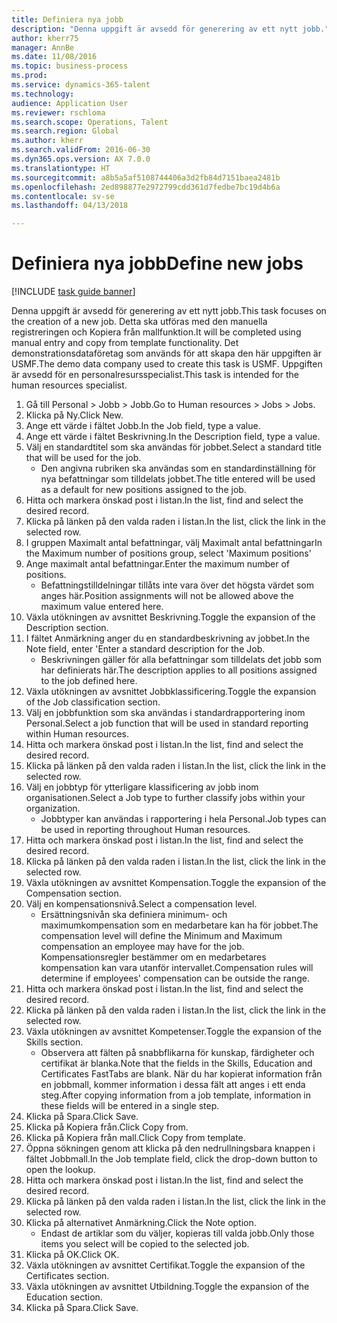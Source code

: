```yaml
--- 
title: Definiera nya jobb
description: "Denna uppgift är avsedd för generering av ett nytt jobb."
author: kherr75
manager: AnnBe
ms.date: 11/08/2016
ms.topic: business-process
ms.prod: 
ms.service: dynamics-365-talent
ms.technology: 
audience: Application User
ms.reviewer: rschloma
ms.search.scope: Operations, Talent
ms.search.region: Global
ms.author: kherr
ms.search.validFrom: 2016-06-30
ms.dyn365.ops.version: AX 7.0.0
ms.translationtype: HT
ms.sourcegitcommit: a8b5a5af5108744406a3d2fb84d7151baea2481b
ms.openlocfilehash: 2ed898877e2972799cdd361d7fedbe7bc19d4b6a
ms.contentlocale: sv-se
ms.lasthandoff: 04/13/2018

---
```

# <a name="define-new-jobs"></a><span data-ttu-id="b6b8f-103">Definiera nya jobb</span><span class="sxs-lookup"><span data-stu-id="b6b8f-103">Define new jobs</span></span>

[!INCLUDE [task guide banner](../../includes/task-guide-banner.md)]

<span data-ttu-id="b6b8f-104">Denna uppgift är avsedd för generering av ett nytt jobb.</span><span class="sxs-lookup"><span data-stu-id="b6b8f-104">This task focuses on the creation of a new job.</span></span> <span data-ttu-id="b6b8f-105">Detta ska utföras med den manuella registreringen och Kopiera från mallfunktion.</span><span class="sxs-lookup"><span data-stu-id="b6b8f-105">It will be completed using manual entry and copy from template functionality.</span></span> <span data-ttu-id="b6b8f-106">Det demonstrationsdataföretag som används för att skapa den här uppgiften är USMF.</span><span class="sxs-lookup"><span data-stu-id="b6b8f-106">The demo data company used to create this task is USMF.</span></span> <span data-ttu-id="b6b8f-107">Uppgiften är avsedd för en personalresursspecialist.</span><span class="sxs-lookup"><span data-stu-id="b6b8f-107">This task is intended for the human resources specialist.</span></span>

1. <span data-ttu-id="b6b8f-108">Gå till Personal > Jobb > Jobb.</span><span class="sxs-lookup"><span data-stu-id="b6b8f-108">Go to Human resources > Jobs > Jobs.</span></span>
2. <span data-ttu-id="b6b8f-109">Klicka på Ny.</span><span class="sxs-lookup"><span data-stu-id="b6b8f-109">Click New.</span></span>
3. <span data-ttu-id="b6b8f-110">Ange ett värde i fältet Jobb.</span><span class="sxs-lookup"><span data-stu-id="b6b8f-110">In the Job field, type a value.</span></span>
4. <span data-ttu-id="b6b8f-111">Ange ett värde i fältet Beskrivning.</span><span class="sxs-lookup"><span data-stu-id="b6b8f-111">In the Description field, type a value.</span></span>
5. <span data-ttu-id="b6b8f-112">Välj en standardtitel som ska användas för jobbet.</span><span class="sxs-lookup"><span data-stu-id="b6b8f-112">Select a standard title that will be used for the job.</span></span> 
    * <span data-ttu-id="b6b8f-113">Den angivna rubriken ska användas som en standardinställning för nya befattningar som tilldelats jobbet.</span><span class="sxs-lookup"><span data-stu-id="b6b8f-113">The title entered will be used as a default for new positions assigned to the job.</span></span>  
6. <span data-ttu-id="b6b8f-114">Hitta och markera önskad post i listan.</span><span class="sxs-lookup"><span data-stu-id="b6b8f-114">In the list, find and select the desired record.</span></span>
7. <span data-ttu-id="b6b8f-115">Klicka på länken på den valda raden i listan.</span><span class="sxs-lookup"><span data-stu-id="b6b8f-115">In the list, click the link in the selected row.</span></span>
8. <span data-ttu-id="b6b8f-116">I gruppen Maximalt antal befattningar, välj Maximalt antal befattningar</span><span class="sxs-lookup"><span data-stu-id="b6b8f-116">In the Maximum number of positions group, select 'Maximum positions'</span></span>
9. <span data-ttu-id="b6b8f-117">Ange maximalt antal befattningar.</span><span class="sxs-lookup"><span data-stu-id="b6b8f-117">Enter the maximum number of positions.</span></span> 
    * <span data-ttu-id="b6b8f-118">Befattningstilldelningar tillåts inte vara över det högsta värdet som anges här.</span><span class="sxs-lookup"><span data-stu-id="b6b8f-118">Position assignments will not be allowed above the maximum value entered here.</span></span>  
10. <span data-ttu-id="b6b8f-119">Växla utökningen av avsnittet Beskrivning.</span><span class="sxs-lookup"><span data-stu-id="b6b8f-119">Toggle the expansion of the Description section.</span></span>
11. <span data-ttu-id="b6b8f-120">I fältet Anmärkning anger du en standardbeskrivning av jobbet.</span><span class="sxs-lookup"><span data-stu-id="b6b8f-120">In the Note field, enter 'Enter a standard description for the Job.</span></span>
    * <span data-ttu-id="b6b8f-121">Beskrivningen gäller för alla befattningar som tilldelats det jobb som har definierats här.</span><span class="sxs-lookup"><span data-stu-id="b6b8f-121">The description applies to all positions assigned to the job defined here.</span></span>  
12. <span data-ttu-id="b6b8f-122">Växla utökningen av avsnittet Jobbklassificering.</span><span class="sxs-lookup"><span data-stu-id="b6b8f-122">Toggle the expansion of the Job classification section.</span></span>
13. <span data-ttu-id="b6b8f-123">Välj en jobbfunktion som ska användas i standardrapportering inom Personal.</span><span class="sxs-lookup"><span data-stu-id="b6b8f-123">Select a job function that will be used in standard reporting within Human resources.</span></span>
14. <span data-ttu-id="b6b8f-124">Hitta och markera önskad post i listan.</span><span class="sxs-lookup"><span data-stu-id="b6b8f-124">In the list, find and select the desired record.</span></span>
15. <span data-ttu-id="b6b8f-125">Klicka på länken på den valda raden i listan.</span><span class="sxs-lookup"><span data-stu-id="b6b8f-125">In the list, click the link in the selected row.</span></span>
16. <span data-ttu-id="b6b8f-126">Välj en jobbtyp för ytterligare klassificering av jobb inom organisationen.</span><span class="sxs-lookup"><span data-stu-id="b6b8f-126">Select a Job type to further classify jobs within your organization.</span></span> 
    * <span data-ttu-id="b6b8f-127">Jobbtyper kan användas i rapportering i hela Personal.</span><span class="sxs-lookup"><span data-stu-id="b6b8f-127">Job types can be used in reporting throughout Human resources.</span></span>  
17. <span data-ttu-id="b6b8f-128">Hitta och markera önskad post i listan.</span><span class="sxs-lookup"><span data-stu-id="b6b8f-128">In the list, find and select the desired record.</span></span>
18. <span data-ttu-id="b6b8f-129">Klicka på länken på den valda raden i listan.</span><span class="sxs-lookup"><span data-stu-id="b6b8f-129">In the list, click the link in the selected row.</span></span>
19. <span data-ttu-id="b6b8f-130">Växla utökningen av avsnittet Kompensation.</span><span class="sxs-lookup"><span data-stu-id="b6b8f-130">Toggle the expansion of the Compensation section.</span></span>
20. <span data-ttu-id="b6b8f-131">Välj en kompensationsnivå.</span><span class="sxs-lookup"><span data-stu-id="b6b8f-131">Select a compensation level.</span></span>
    * <span data-ttu-id="b6b8f-132">Ersättningsnivån ska definiera minimum- och maximumkompensation som en medarbetare kan ha för jobbet.</span><span class="sxs-lookup"><span data-stu-id="b6b8f-132">The compensation level will define the Minimum and Maximum compensation an employee may have for the job.</span></span> <span data-ttu-id="b6b8f-133">Kompensationsregler bestämmer om en medarbetares kompensation kan vara utanför intervallet.</span><span class="sxs-lookup"><span data-stu-id="b6b8f-133">Compensation rules will determine if employees' compensation can be outside the range.</span></span>  
21. <span data-ttu-id="b6b8f-134">Hitta och markera önskad post i listan.</span><span class="sxs-lookup"><span data-stu-id="b6b8f-134">In the list, find and select the desired record.</span></span>
22. <span data-ttu-id="b6b8f-135">Klicka på länken på den valda raden i listan.</span><span class="sxs-lookup"><span data-stu-id="b6b8f-135">In the list, click the link in the selected row.</span></span>
23. <span data-ttu-id="b6b8f-136">Växla utökningen av avsnittet Kompetenser.</span><span class="sxs-lookup"><span data-stu-id="b6b8f-136">Toggle the expansion of the Skills section.</span></span>
    * <span data-ttu-id="b6b8f-137">Observera att fälten på snabbflikarna för kunskap, färdigheter och certifikat är blanka.</span><span class="sxs-lookup"><span data-stu-id="b6b8f-137">Note that the fields in the Skills, Education and Certificates FastTabs are blank.</span></span> <span data-ttu-id="b6b8f-138">När du har kopierat information från en jobbmall, kommer information i dessa fält att anges i ett enda steg.</span><span class="sxs-lookup"><span data-stu-id="b6b8f-138">After copying information from a job template, information in these fields will be entered in a single step.</span></span>   
24. <span data-ttu-id="b6b8f-139">Klicka på Spara.</span><span class="sxs-lookup"><span data-stu-id="b6b8f-139">Click Save.</span></span>
25. <span data-ttu-id="b6b8f-140">Klicka på Kopiera från.</span><span class="sxs-lookup"><span data-stu-id="b6b8f-140">Click Copy from.</span></span>
26. <span data-ttu-id="b6b8f-141">Klicka på Kopiera från mall.</span><span class="sxs-lookup"><span data-stu-id="b6b8f-141">Click Copy from template.</span></span>
27. <span data-ttu-id="b6b8f-142">Öppna sökningen genom att klicka på den nedrullningsbara knappen i fältet Jobbmall.</span><span class="sxs-lookup"><span data-stu-id="b6b8f-142">In the Job template field, click the drop-down button to open the lookup.</span></span>
28. <span data-ttu-id="b6b8f-143">Hitta och markera önskad post i listan.</span><span class="sxs-lookup"><span data-stu-id="b6b8f-143">In the list, find and select the desired record.</span></span>
29. <span data-ttu-id="b6b8f-144">Klicka på länken på den valda raden i listan.</span><span class="sxs-lookup"><span data-stu-id="b6b8f-144">In the list, click the link in the selected row.</span></span>
30. <span data-ttu-id="b6b8f-145">Klicka på alternativet Anmärkning.</span><span class="sxs-lookup"><span data-stu-id="b6b8f-145">Click the Note option.</span></span>
    * <span data-ttu-id="b6b8f-146">Endast de artiklar som du väljer, kopieras till valda jobb.</span><span class="sxs-lookup"><span data-stu-id="b6b8f-146">Only those items you select will be copied to the selected job.</span></span>    
31. <span data-ttu-id="b6b8f-147">Klicka på OK.</span><span class="sxs-lookup"><span data-stu-id="b6b8f-147">Click OK.</span></span>
32. <span data-ttu-id="b6b8f-148">Växla utökningen av avsnittet Certifikat.</span><span class="sxs-lookup"><span data-stu-id="b6b8f-148">Toggle the expansion of the Certificates section.</span></span>
33. <span data-ttu-id="b6b8f-149">Växla utökningen av avsnittet Utbildning.</span><span class="sxs-lookup"><span data-stu-id="b6b8f-149">Toggle the expansion of the Education section.</span></span>
34. <span data-ttu-id="b6b8f-150">Klicka på Spara.</span><span class="sxs-lookup"><span data-stu-id="b6b8f-150">Click Save.</span></span>


